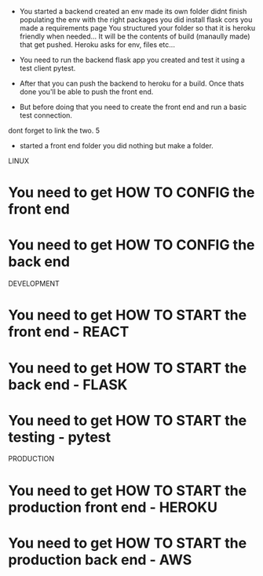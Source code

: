 - You started a backend
    created an env
    made its own folder
    didnt finish populating the env with the right packages
    you did install flask cors
    you made a requirements page
    You structured your folder so that it is heroku friendly when needed...
    It will be the contents of build (manaully made) that get pushed.  Heroku asks for env, files etc...

- You need to run the backend flask app you created and test it using a test client pytest.
- After that you can push the backend to heroku for a build.  Once thats done you'll be able to push the front end.  
- But before doing that you need to create the front end and run a basic test connection.

dont forget to link the two. 5

- started a front end folder
     you did nothing but make a folder.


LINUX
# You need to get HOW TO CONFIG the front end 
# You need to get HOW TO CONFIG the back end 

DEVELOPMENT
# You need to get HOW TO START the front end - REACT
# You need to get HOW TO START the back end - FLASK
# You need to get HOW TO START the testing - pytest

PRODUCTION
# You need to get HOW TO START the production front end - HEROKU
# You need to get HOW TO START the production back end - AWS

